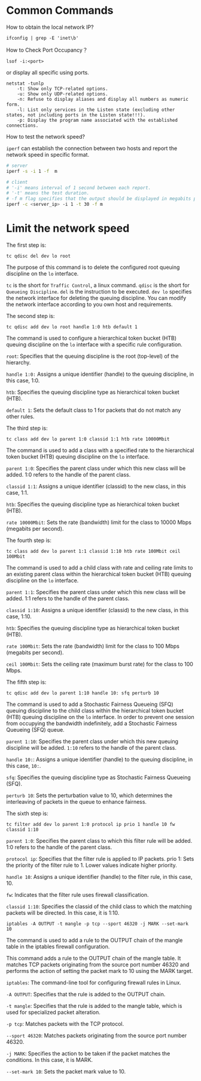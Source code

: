 # Common Commands 

How to obtain the local network IP?

```
ifconfig | grep -E 'inet\b'
```

How to Check Port Occupancy？

```
lsof -i:<port>
```
or display all specific using ports.
```
netstat -tunlp
    -t: Show only TCP-related options. 
    -u: Show only UDP-related options.
    -n: Refuse to display aliases and display all numbers as numeric form. 
    -l: List only services in the Listen state (excluding other states, not including ports in the Listen state!!!). 
    -p: Display the program name associated with the established connections. 
```

How to test the network speed?

`iperf` can establish the connection between two hosts and report the network speed in specific format.
``` bash
# server
iperf -s -i 1 -f  m
```

``` bash
# client
# '-i' means interval of 1 second between each report.
# '-t' means the test duration.
# -f m flag specifies that the output should be displayed in megabits per second (Mbps) format.
iperf -c <server_ip> -i 1 -t 30 -f m
```

# Limit the network speed

The first step is:
```
tc qdisc del dev lo root
```
The purpose of this command is to delete the configured root queuing discipline on the `lo` interface.

`tc` is the short for `Traffic Control`, a linux command.
`qdisc` is the short for `Queueing Discipline`.
`del` is the instruction to be executed.
`dev lo` specifies the network interface for deleting the queuing discipline. You can modify the network interface according to you own host and requirements.

The second step is:

```
tc qdisc add dev lo root handle 1:0 htb default 1 
```
The command is used to configure a hierarchical token bucket (HTB) queuing discipline on the `lo` interface with a specific rule configuration.

`root`: Specifies that the queuing discipline is the root (top-level) of the hierarchy.

`handle 1:0:` Assigns a unique identifier (handle) to the queuing discipline, in this case, 1:0.

`htb`: Specifies the queuing discipline type as hierarchical token bucket (HTB).

`default 1`: Sets the default class to 1 for packets that do not match any other rules.

The third step is:

```
tc class add dev lo parent 1:0 classid 1:1 htb rate 10000Mbit
```

The command is used to add a class with a specified rate to the hierarchical token bucket (HTB) queuing discipline on the `lo` interface. 

`parent 1:0`: Specifies the parent class under which this new class will be added. 1:0 refers to the handle of the parent class.

`classid 1:1`: Assigns a unique identifier (classid) to the new class, in this case, 1:1.

`htb`: Specifies the queuing discipline type as hierarchical token bucket (HTB).

`rate 10000Mbit`: Sets the rate (bandwidth) limit for the class to 10000 Mbps (megabits per second).

The fourth step is:

```
tc class add dev lo parent 1:1 classid 1:10 htb rate 100Mbit ceil 100Mbit
```

The command is used to add a child class with rate and ceiling rate limits to an existing parent class within the hierarchical token bucket (HTB) queuing discipline on the `lo` interface.

`parent 1:1`: Specifies the parent class under which this new class will be added. 1:1 refers to the handle of the parent class.

`classid 1:10`: Assigns a unique identifier (classid) to the new class, in this case, 1:10.

`htb`: Specifies the queuing discipline type as hierarchical token bucket (HTB).

`rate 100Mbit`: Sets the rate (bandwidth) limit for the class to 100 Mbps (megabits per second).

`ceil 100Mbit`: Sets the ceiling rate (maximum burst rate) for the class to 100 Mbps.

The fifth step is:

```
tc qdisc add dev lo parent 1:10 handle 10: sfq perturb 10 
```

The command is used to add a Stochastic Fairness Queueing (SFQ) queuing discipline to the child class within the hierarchical token bucket (HTB) queuing discipline on the `lo` interface. In order to prevent one session from occupying the bandwidth indefinitely, add a Stochastic Fairness Queueing (SFQ) queue.

`parent 1:10`: Specifies the parent class under which this new queuing discipline will be added. `1:10` refers to the handle of the parent class.

`handle 10:`: Assigns a unique identifier (handle) to the queuing discipline, in this case, `10:`.

`sfq`: Specifies the queuing discipline type as Stochastic Fairness Queueing (SFQ).

`perturb 10`: Sets the perturbation value to 10, which determines the interleaving of packets in the queue to enhance fairness.

The sixth step is:


```
tc filter add dev lo parent 1:0 protocol ip prio 1 handle 10 fw classid 1:10
```

`parent 1:0`: Specifies the parent class to which this filter rule will be added. 1:0 refers to the handle of the parent class.

`protocol ip`: Specifies that the filter rule is applied to IP packets.
prio 1: Sets the priority of the filter rule to 1. Lower values indicate higher priority.

`handle 10`: Assigns a unique identifier (handle) to the filter rule, in this case, 10.

`fw`: Indicates that the filter rule uses firewall classification.

`classid 1:10`: Specifies the classid of the child class to which the matching packets will be directed. In this case, it is 1:10.


```
iptables -A OUTPUT -t mangle -p tcp --sport 46320 -j MARK --set-mark 10
```

The command is used to add a rule to the OUTPUT chain of the mangle table in the iptables firewall configuration.

This command adds a rule to the OUTPUT chain of the mangle table. It matches TCP packets originating from the source port number 46320 and performs the action of setting the packet mark to 10 using the MARK target.

`iptables`: The command-line tool for configuring firewall rules in Linux.

`-A OUTPUT`: Specifies that the rule is added to the OUTPUT chain.

`-t mangle`: Specifies that the rule is added to the mangle table, which is used for specialized packet alteration.

`-p tcp`: Matches packets with the TCP protocol.

`--sport 46320`: Matches packets originating from the source port number 46320.

`-j MARK`: Specifies the action to be taken if the packet matches the conditions. In this case, it is MARK.

`--set-mark 10`: Sets the packet mark value to 10.
